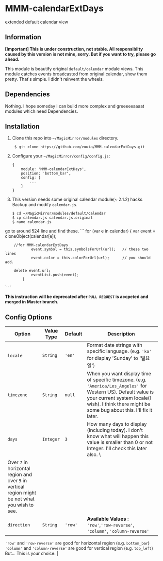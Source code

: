 # MMM-calendarExtDays
extended default calendar view

## Information

**[Important] This is under construction, not stable. All responsibilty caused by this version is not mine, sorry. But if you want to try, please go ahead.**

This module is beautify original `default/calendar` module views. This module catches events broadcasted from original calendar, show them pretty. That's simple. I didn't reinvent the wheels.

## Dependencies
Nothing. I hope someday I can build more complex and greeeeeaaaat modules which need Dependencies.

## Installation

1. Clone this repo into `~/MagicMirror/modules` directory.
   ```
  	$ git clone https://github.com/eouia/MMM-calendarExtDays.git
   ```
2. Configure your `~/MagicMirror/config/config.js`:

    ```
    {
        module: 'MMM-calendarExtDays',
        position: 'bottom_bar',
        config: {
            ...
        }
    }
    ```
3. This version needs some original calendar module(~ 2.1.2) hacks.
Backup and modify `calendar.js`.
    ```
  	$ cd ~/MagicMirror/modules/default/calendar
  	$ cp calendar.js calendar.js.original
  	$ nano calendar.js
    ```
go to around 524 line and find these.
    ```
			for (var e in calendar) {
				var event = cloneObject(calendar[e]);
      
        //for MMM-calendarExtDays
				event.symbol = this.symbolsForUrl(url);   // these two lines
				event.color = this.colorForUrl(url);      // you should add.
      
        delete event.url;
				eventList.push(event);
			}

    ```
**This instruction will be deprecated after `PULL REQUEST` is accpeted and merged in Master branch.**


## Config Options

| **Option** | **Value Type** | **Default** | **Description** |
| --- | --- | --- | --- |
| `locale`    | `String`  |`'en'`  | Format date strings with specific language. (e.g. `'ko'` for display 'Sunday' to '일요일') |
| `timezone`  | `String`  | `null` | When you want display time of specific timezone. (e.g. `'America/Los_Angeles'` for Western US). Default value  is your current system locale(I wish). I think there might be some bug about this. I'll fix it later. |
| `days`      | `Integer` | `3`     | How many days to display (including today). I don't know what will happen this value is smaller than 0 or not Integer. I'll check this later also. \
Over `7` in horizontal region and over `5` in vertical region might be not what you wish to see. |
| `direction` | `String`  | `'row'`   | **Available Values** : `'row'`,`'row-reverse'`, `'column'`, `'column-reverse'`
`'row'` and `'row-reverse'` are good for horizontal region (e.g. `bottom_bar`) \
`'column'` and `'column-reverse'` are good for vertical region (e.g. `top_left`) \
But... This is your choice. |
